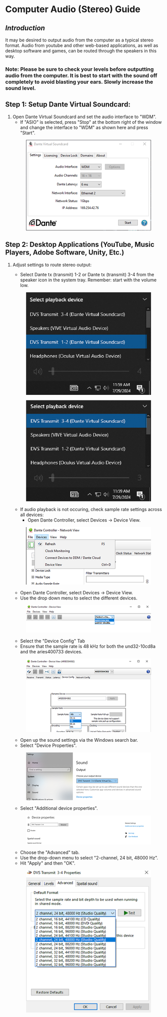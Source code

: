 # Computer Audio (Stereo) Guide

## *Introduction*
It may be desired to output audio from the computer as a typical stereo format. Audio from youtube and other web-based applications, as well as desktop software and games, can be routed through the speakers in this way.

### Note: Please be sure to check your levels before outputting audio from the computer. It is best to start with the sound off completely to avoid blasting your ears. Slowly increase the sound level.

## Step 1: Setup Dante Virtual Soundcard: 
1. Open Dante Virtual Soundcard and set the audio interface to "WDM".
   - If "ASIO" is selected, press "Stop" at the bottom right of the window and change the interface to "WDM" as shown here and press "Start".
   <p align="center">
     <img src="../images/sa/wdm.PNG" width="396" height="287" alt="Open Device">
   </p>
  
 ## Step 2: Desktop Applications (YouTube, Music Players, Adobe Software, Unity, Etc.)
1. Adjust settings to route stereo output:
   - Select Dante tx (transmit) 1-2 or Dante tx (transmit) 3-4 from the speaker icon in the system tray. Remember: start with the volume low.
   <p align="center">
     <img src="../images/sa/1-2.png" width="396" height="325" alt="Open Device">
   </p>
   <p align="center">
     <img src="../images/sa/3-4.png" width="396" height="320" alt="Open Device"></p>
   
   - If audio playback is not occuring, check sample rate settings across all devices:  
     - Open Dante Controller, select Devices -> Device View.
   <p align="center">
     <img src="../images/sa/device.png" width="396" height="182" alt="Open Device">
   </p>

     - Open Dante Controller, select Devices -> Device View.
     - Use the drop down menu to select the different devices.
   <p align="center">
     <img src="../images/sa/menu.png" width="396" height="88" alt="Open Device">
   </p>
   
     - Select the "Device Config" Tab
     - Ensure that the sample rate is 48 kHz for both the und32-10cd8a and the aries400733 devices.
   <p align="center">
     <img src="../images/sa/48.png" width="396" height="232" alt="Open Device">
   </p>

     - Open up the sound settings via the Windows search bar.
     - Select "Device Properties".
   <p align="center">
     <img src="../images/sa/setting.png" width="396" height="151" alt="Open Device">
   </p>
   
     - Select "Additional device properties".
   <p align="center">
     <img src="../images/sa/prop.png" width="396" height="92" alt="Open Device">
   </p>
   
     - Choose the "Advanced" tab.
     - Use the drop-down menu to select "2-channel, 24 bit, 48000 Hz".
     - Hit "Apply" and then "OK".
   <p align="center">
     <img src="../images/sa/apply.png" width="396" height="451" alt="Open Device">
   </p>


